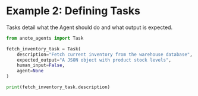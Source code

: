 
# Example 2: Defining Tasks

Tasks detail what the Agent should do and what output is expected.

```python
from anote_agents import Task

fetch_inventory_task = Task(
    description="Fetch current inventory from the warehouse database",
    expected_output="A JSON object with product stock levels",
    human_input=False,
    agent=None
)

print(fetch_inventory_task.description)
```